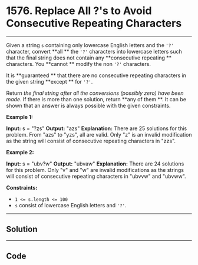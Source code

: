 # 1576. Replace All ?'s to Avoid Consecutive Repeating Characters

---

Given a string `s` containing only lowercase English letters and the `'?'` character, convert **all ** the `'?'` characters into lowercase letters such that the final string does not contain any **consecutive repeating ** characters. You **cannot ** modify the non `'?'` characters.

It is **guaranteed ** that there are no consecutive repeating characters in the given string **except ** for `'?'`.

Return _the final string after all the conversions (possibly zero) have been made_. If there is more than one solution, return **any of them **. It can be shown that an answer is always possible with the given constraints.

 

**Example 1:**


**Input:** s = "?zs"
**Output:** "azs"
**Explanation:** There are 25 solutions for this problem. From "azs" to "yzs", all are valid. Only "z" is an invalid modification as the string will consist of consecutive repeating characters in "zzs".


**Example 2:**


**Input:** s = "ubv?w"
**Output:** "ubvaw"
**Explanation:** There are 24 solutions for this problem. Only "v" and "w" are invalid modifications as the strings will consist of consecutive repeating characters in "ubvvw" and "ubvww".


 

**Constraints:**

  * `1 <= s.length <= 100`
  * `s` consist of lowercase English letters and `'?'`.

---

## Solution



---

## Code
```python


```